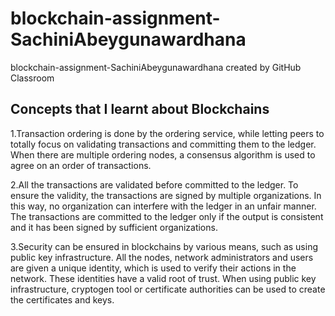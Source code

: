 # blockchain-assignment-SachiniAbeygunawardhana
blockchain-assignment-SachiniAbeygunawardhana created by GitHub Classroom

## Concepts that I learnt about Blockchains


1.Transaction ordering is done by the ordering service, while letting peers to totally focus on validating transactions and committing them to the ledger. When there are multiple ordering nodes, a consensus algorithm is used to agree on an order of transactions.

2.All the transactions are validated before committed to the ledger. To ensure the validity, the transactions are signed by multiple organizations. In this way, no organization can interfere with the ledger in an unfair manner. The transactions are committed to the ledger only if the output is consistent and it has been signed by sufficient organizations.

3.Security can be ensured in blockchains by various means, such as using public key infrastructure. All the nodes, network administrators and users are given a unique identity, which is used to verify their actions in the network. These identities have a valid root of trust. When using public key infrastructure, cryptogen tool or certificate authorities can be used to create the certificates and keys.
